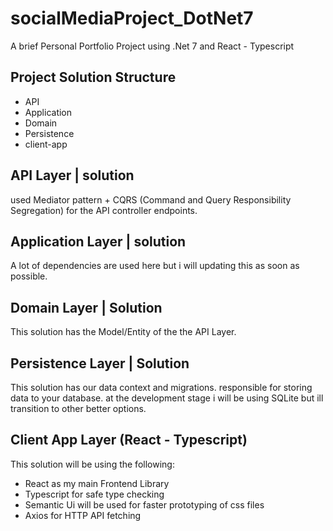 # socialMediaProject_DotNet7
A brief Personal Portfolio Project using .Net 7 and React - Typescript

## Project Solution Structure 
- API
- Application
- Domain
- Persistence
- client-app

## API Layer | solution
used Mediator pattern + CQRS (Command and Query Responsibility Segregation) for the API controller endpoints.

## Application Layer | solution
A lot of dependencies are used here but i will updating this as soon as possible.

## Domain Layer | Solution
This solution has the Model/Entity of the the API Layer.

## Persistence Layer | Solution
This solution has our data context and migrations. responsible for storing data to your database. at the development stage i will be using SQLite but ill transition to other better options.

## Client App Layer (React - Typescript)
This solution will be using the following:
- React as my main Frontend Library 
- Typescript for safe type checking
- Semantic Ui will be used for faster prototyping of css files
- Axios for HTTP API fetching 

